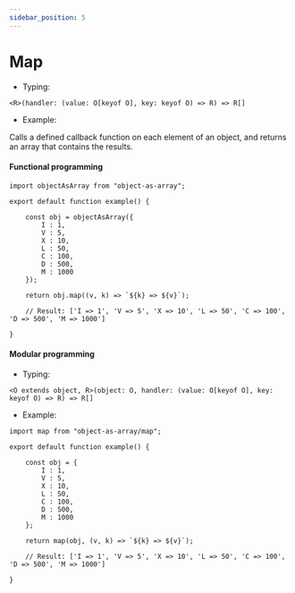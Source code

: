 ```yaml
---
sidebar_position: 5
---
```


# Map

 - Typing:

```<R>(handler: (value: O[keyof O], key: keyof O) => R) => R[]```

 - Example:

Calls a defined callback function on each element of an object, and returns an array that contains the results.

<h4>Functional programming</h4>

```
import objectAsArray from "object-as-array";

export default function example() {
    
    const obj = objectAsArray({
        I : 1,
        V : 5,
        X : 10,
        L : 50,
        C : 100,
        D : 500,
        M : 1000
    });

    return obj.map((v, k) => `${k} => ${v}`);

    // Result: ['I => 1', 'V => 5', 'X => 10', 'L => 50', 'C => 100', 'D => 500', 'M => 1000']

}
```

<h4>Modular programming</h4>

 - Typing:

```<O extends object, R>(object: O, handler: (value: O[keyof O], key: keyof O) => R) => R[]```

 - Example:

```
import map from "object-as-array/map";

export default function example() {
    
    const obj = {
        I : 1,
        V : 5,
        X : 10,
        L : 50,
        C : 100,
        D : 500,
        M : 1000
    };

    return map(obj, (v, k) => `${k} => ${v}`);

    // Result: ['I => 1', 'V => 5', 'X => 10', 'L => 50', 'C => 100', 'D => 500', 'M => 1000']

}
```
